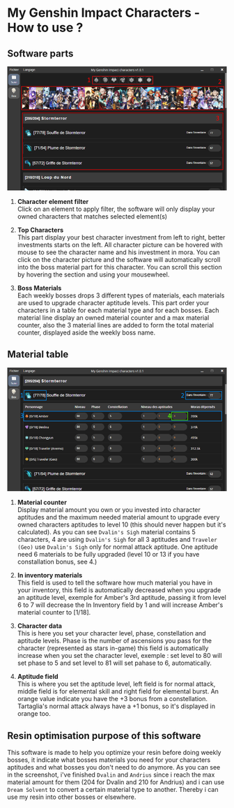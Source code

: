 # My Genshin Impact Characters - How to use ?

## Software parts

<img src="static/img/usage/software-parts.png" alt="" width="1000" />

1. **Character element filter**<br />
Click on an element to apply filter, the software will only display your owned characters that matches selected element(s)

2. **Top Characters**<br />
This part display your best character investment from left to right, better investments starts on the left. All character picture can be hovered with mouse to see the character name and his investment in mora. You can click on the character picture and the software will automatically scroll into the boss material part for this character. You can scroll this section by hovering the section and using your mousewheel.

3. **Boss Materials**<br />
Each weekly bosses drops 3 different types of materials, each materials are used to upgrade character aptitude levels. This part order your characters in a table for each material type and for each bosses. Each material line display an owned material counter and a max material counter, also the 3 material lines are added to form the total material counter, displayed aside the weekly boss name.

## Material table

<img src="static/img/usage/software-parts-2.png" alt="" width="1000" />

1. **Material counter**<br />
Display material amount you own or you invested into character aptitudes and the maximum needed material amount to upgrade every owned characters aptitudes to level 10 (this should never happen but it's calculated). As you can see `Dvalin's Sigh` material contains 5 characters, 4 are using `Dvalin's Sigh` for all 3 aptitudes and `Traveler (Geo)` use `Dvalin's Sigh` only for normal attack aptitude. One aptitude need 6 materials to be fully upgraded (level 10 or 13 if you have constallation bonus, see 4.)

2. **In inventory materials**<br />
This field is used to tell the software how much material you have in your inventory, this field is automatically decreased when you upgrade an aptitude level, exemple for Amber's 3rd aptitude, passing it from level 6 to 7 will decrease the In Inventory field by 1 and will increase Amber's material counter to [1/18].

3. **Character data**<br />
This is here you set your character level, phase, constellation and aptitude levels. Phase is the number of ascensions you pass for the character (represented as stars in-game) this field is automatically increase when you set the character level, exemple : set level to 80 will set phase to 5 and set level to 81 will set pahase to 6, automatically.

4. **Aptitude field**<br />
This is where you set the aptitude level, left field is for normal attack, middle field is for elemental skill and right field for elemental burst. An orange value indicate you have the +3 bonus from a constellation. Tartaglia's normal attack always have a +1 bonus, so it's displayed in orange too.

## Resin optimisation purpose of this software

This software is made to help you optimize your resin before doing weekly bosses, it indicate what bosses materials you need for your characters aptitudes and what bosses you don't need to do anymore. As you can see in the screenshot, i've finished `Dvalin` and `Andrius` since i reach the max material amount for them (204 for Dvalin and 210 for Andrius) and i can use `Dream Solvent` to convert a certain material type to another. Thereby i can use my resin into other bosses or elsewhere.
